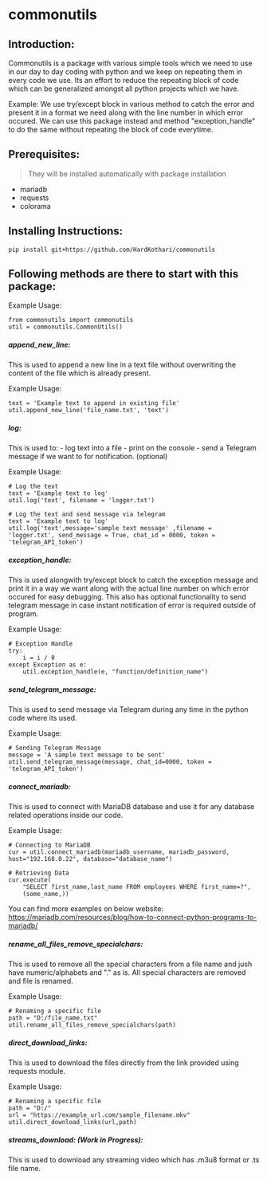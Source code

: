 # commonutils

## Introduction:

Commonutils is a package with various simple tools which we need to use in our day to day coding with python and we keep on repeating them in every code we use. Its an effort to reduce the repeating block of code which can be generalized amongst all python projects which we have.

Example: We use try/except block in various method to catch the error and present it in a format we need along with the line number in which error occured. We can use this package instead and method "exception_handle" to do the same without repeating the block of code everytime.

## Prerequisites: 
> They will be installed automatically with package installation
- mariadb
- requests
- colorama

## Installing Instructions:

```
pip install git+https://github.com/HardKothari/commonutils
```

## Following methods are there to start with this package:

Example Usage:
```
from commonutils import commonutils
util = commonutils.CommonUtils()
```

##### append_new_line: 
This is used to append a new line in a text file without overwriting the content of the file which is already present.

Example Usage:
```
text = 'Example text to append in existing file'
util.append_new_line('file_name.txt', 'text')
```

##### log:
This is used to:
    - log text into a file
    - print on the console 
    - send a Telegram message if we want to for notification. (optional)

Example Usage:
```
# Log the text
text = 'Example text to log'
util.log('text', filename = 'logger.txt')

# Log the text and send message via telegram
text = 'Example text to log'
util.log('text',message='sample text message' ,filename = 'logger.txt', send_message = True, chat_id = 0000, token = 'telegram_API_token')
```    

##### exception_handle:
This is used alongwith try/except block to catch the exception message and print it in a way we want along with the actual line number on which error occured for easy debugging.
This also has optional functionality to send telegram message in case instant notification of error is required outside of program.

Example Usage:
```
# Exception Handle
try:
    i = i / 0
except Exception as e:
    util.exception_handle(e, "function/definition_name")
```

##### send_telegram_message:
This is used to send message via Telegram during any time in the python code where its used.

Example Usage:
```
# Sending Telegram Message
message = 'A sample text message to be sent'
util.send_telegram_message(message, chat_id=0000, token = 'telegram_API_token')
```

##### connect_mariadb:
This is used to connect with MariaDB database and use it for any database related operations inside our code.

Example Usage:
```
# Connecting to MariaDB
cur = util.connect_mariadb(mariadb_username, mariadb_password, host="192.168.0.22", database="database_name")

# Retrieving Data
cur.execute(
    "SELECT first_name,last_name FROM employees WHERE first_name=?", 
    (some_name,))
```
You can find more examples on below website:
https://mariadb.com/resources/blog/how-to-connect-python-programs-to-mariadb/


##### rename_all_files_remove_specialchars:
This is used to remove all the special characters from a file name and jush have numeric/alphabets and "." as is. All special characters are removed and file is renamed.

Example Usage:
```
# Renaming a specific file
path = "D:/file_name.txt"
util.rename_all_files_remove_specialchars(path)
```

##### direct_download_links:
This is used to download the files directly from the link provided using requests module.

Example Usage:
```
# Renaming a specific file
path = "D:/"
url = "https://example_url.com/sample_filename.mkv"
util.direct_download_links(url,path)
```

##### streams_download: (Work in Progress):
This is used to download any streaming video which has .m3u8 format or .ts file name.